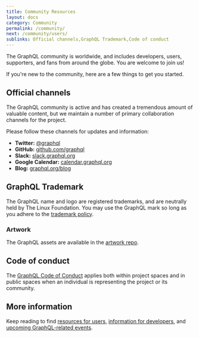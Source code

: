 ```yaml
---
title: Community Resources
layout: docs
category: Community
permalink: /community/
next: /community/users/
sublinks: Official channels,GraphQL Trademark,Code of conduct
---
```


The GraphQL community is worldwide, and includes developers, users, supporters, and fans from around the globe. You are welcome to join us!

If you're new to the community, here are a few things to get you started.

## Official channels

The GraphQL community is active and has created a tremendous amount of valuable content, but we maintain a number of primary collaboration channels for the project.

Please follow these channels for updates and information:

* **Twitter:** [@graphql](https://twitter.com/graphql)
* **GitHub:** [github.com/graphql](https://github.com/graphql)
* **Slack:** [slack.graphql.org](https://slack-invite.graphql.org)
* **Google Calendar:** [calendar.graphql.org](https://calendar.graphql.org)
* **Blog:** [graphql.org/blog](/blog/)

## GraphQL Trademark

The GraphQL name and logo are registered trademarks, and are neutrally held by The Linux Foundation. You may use the GraphQL mark so long as you adhere to the [trademark policy](https://lfprojects.org/policies/trademark-policy/).

### Artwork

The GraphQL assets are available in the [artwork repo](https://github.com/graphql/artwork).

## Code of conduct

The [GraphQL Code of Conduct](/codeofconduct/) applies both within project spaces and in public spaces when an individual is representing the project or its community.

## More information

Keep reading to find [resources for users](/community/users/), [information for developers](/community/developers/), and [upcoming GraphQL-related events](/community/upcoming-events/).
